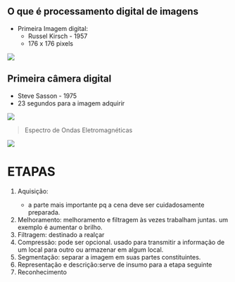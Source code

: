 ## O que é processamento digital de imagens
- Primeira Imagem digital:
  - Russel Kirsch - 1957
  - 176 x 176 pixels


<img src="https://m.leiaja.com/sites/default/files/imagens/2020/nbsfirstscanimage.jpg">

## Primeira câmera digital
- Steve Sasson - 1975
- 23 segundos para a imagem adquirir

<img src="https://files.tecnoblog.net/meiobit/wp-content/uploads/2008/05/20181217capturar-680x510.png">

> Espectro de Ondas Eletromagnéticas

<img src="https://upload.wikimedia.org/wikipedia/commons/thumb/c/cf/EM_Spectrum_Properties_edit.svg/1024px-EM_Spectrum_Properties_edit.svg.png">


# ETAPAS
<ol>
    <li>Aquisição:</li>
    <ul>
        <li>a parte mais importante pq a cena deve ser cuidadosamente preparada.</li>
    </ul>
    <li>Melhoramento: melhoramento e filtragem às vezes trabalham juntas. um exemplo é aumentar o brilho.</li>
    <li>Filtragem: destinado a realçar</li>
    <li>Compressão: pode ser opcional. usado para transmitir a informação de um local para outro ou armazenar em algum local.</li>
    <li>Segmentação: separar a imagem em suas partes constituintes.</li>
    <li>Representação e descrição:serve de insumo para a etapa seguinte</li>
    <li>Reconhecimento</li>
</ol>

<img src="">
